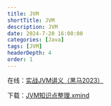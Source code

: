 ```yaml
---
title: JVM
shortTitle: JVM
description: JVM
date: 2024-7-20 16:00:00
categories: [Java]
tags: [JVM]
headerDepth: 4
order: 1
---
```


在线：[实战JVM讲义（黑马2023）](https://lisxpq12rl7.feishu.cn/wiki/ZaKnwhhhmiDu9ekUnRNcv2iNnof)

下载：[JVM知识点整理.xmind](https://www.yuque.com/attachments/yuque/0/2025/xmind/32600948/1738910580900-487d255d-86a6-4656-a20e-f433ef73f747.xmind)